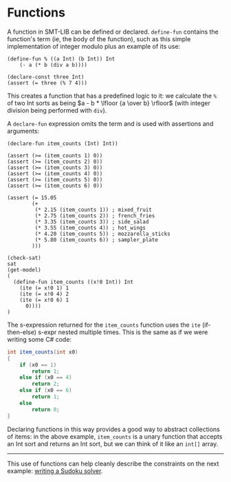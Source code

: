 # Functions
A function in SMT-LIB can be defined or declared. `define-fun` contains the function's term (ie, the body of the function), such as this simple implementation of integer modulo plus an example of its use:

```
(define-fun % ((a Int) (b Int)) Int 
	(- a (* b (div a b))))

(declare-const three Int)
(assert (= three (% 7 4)))
```

This creates a function that has a predefined logic to it: we calculate the `%` of two Int sorts as being $a - b * \lfloor {a \over b} \rfloor$ (with integer division being performed with `div`).

A `declare-fun` expression omits the term and is used with assertions and arguments:

```
(declare-fun item_counts (Int) Int))

(assert (>= (item_counts 1) 0))
(assert (>= (item_counts 2) 0))
(assert (>= (item_counts 3) 0))
(assert (>= (item_counts 4) 0))
(assert (>= (item_counts 5) 0))
(assert (>= (item_counts 6) 0))

(assert (= 15.05
        (+
         (* 2.15 (item_counts 1)) ; mixed_fruit
         (* 2.75 (item_counts 2)) ; french_fries
         (* 3.35 (item_counts 3)) ; side_salad
         (* 3.55 (item_counts 4)) ; hot_wings
         (* 4.20 (item_counts 5)) ; mozzarella_sticks
         (* 5.80 (item_counts 6)) ; sampler_plate
        )))

(check-sat)
sat
(get-model)
(
  (define-fun item_counts ((x!0 Int)) Int
    (ite (= x!0 1) 1
    (ite (= x!0 4) 2
    (ite (= x!0 6) 1
      0))))
)
```

The s-expression returned for the `item_counts` function uses the `ite` (if-then-else) s-expr nested multiple times. This is the same as if we were writing some C# code:

```csharp
int item_counts(int x0)
{
    if (x0 == 1)
        return 1;
    else if (x0 == 4)
        return 2;
    else if (x0 == 6)
        return 1;
    else
        return 0;
}
```

Declaring functions in this way provides a good way to abstract collections of items: in the above example, `item_counts` is a unary function that accepts an Int sort and returns an Int sort, but we can think of it like an `int[]` array.

---

This use of functions can help cleanly describe the constraints on the next example: [writing a Sudoku solver](/07%20Example%3A%20Sudoku.md).